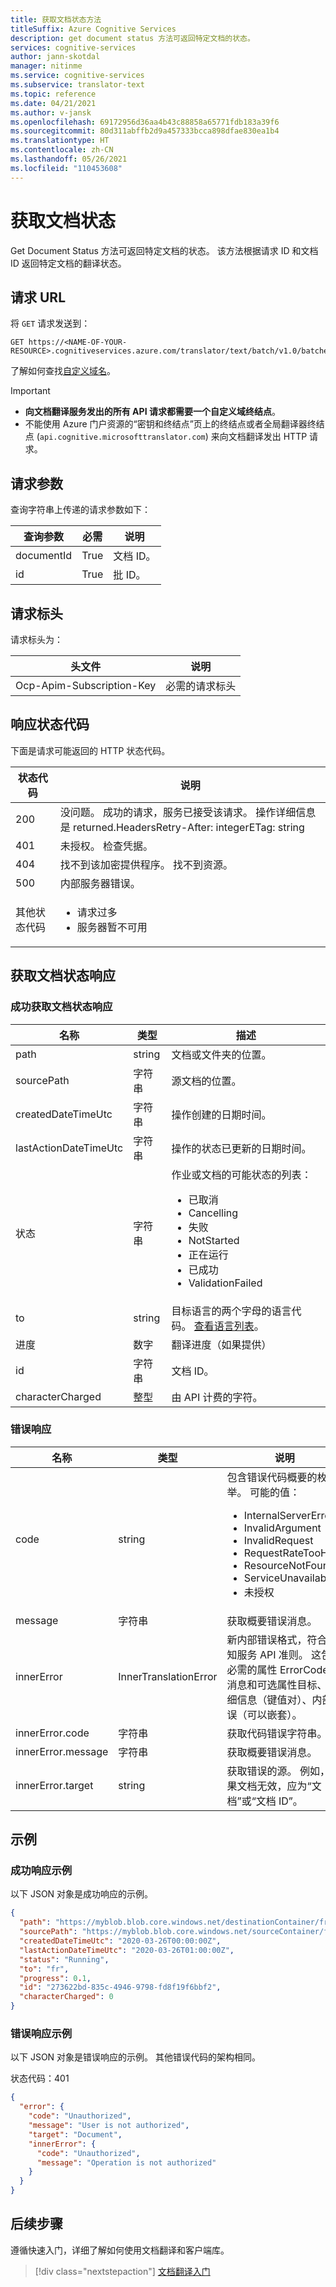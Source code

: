 ```yaml
---
title: 获取文档状态方法
titleSuffix: Azure Cognitive Services
description: get document status 方法可返回特定文档的状态。
services: cognitive-services
author: jann-skotdal
manager: nitinme
ms.service: cognitive-services
ms.subservice: translator-text
ms.topic: reference
ms.date: 04/21/2021
ms.author: v-jansk
ms.openlocfilehash: 69172956d36aa4b43c88858a65771fdb183a39f6
ms.sourcegitcommit: 80d311abffb2d9a457333bcca898dfae830ea1b4
ms.translationtype: HT
ms.contentlocale: zh-CN
ms.lasthandoff: 05/26/2021
ms.locfileid: "110453608"
---
```

# <a name="get-document-status"></a>获取文档状态

Get Document Status 方法可返回特定文档的状态。 该方法根据请求 ID 和文档 ID 返回特定文档的翻译状态。

## <a name="request-url"></a>请求 URL

将 `GET` 请求发送到：
```HTTP
GET https://<NAME-OF-YOUR-RESOURCE>.cognitiveservices.azure.com/translator/text/batch/v1.0/batches/{id}/documents/{documentId}
```

了解如何查找[自定义域名](../get-started-with-document-translation.md#find-your-custom-domain-name)。

> [!IMPORTANT]
>
> * **向文档翻译服务发出的所有 API 请求都需要一个自定义域终结点**。
> * 不能使用 Azure 门户资源的“密钥和终结点”页上的终结点或者全局翻译器终结点 (`api.cognitive.microsofttranslator.com`) 来向文档翻译发出 HTTP 请求。

## <a name="request-parameters"></a>请求参数

查询字符串上传递的请求参数如下：

|查询参数|必需|说明|
|--- |--- |--- |
|documentId|True|文档 ID。|
|id|True|批 ID。|
## <a name="request-headers"></a>请求标头

请求标头为：

|头文件|说明|
|--- |--- |
|Ocp-Apim-Subscription-Key|必需的请求标头|

## <a name="response-status-codes"></a>响应状态代码

下面是请求可能返回的 HTTP 状态代码。

|状态代码|说明|
|--- |--- |
|200|没问题。 成功的请求，服务已接受该请求。 操作详细信息是 returned.HeadersRetry-After: integerETag: string|
|401|未授权。 检查凭据。|
|404|找不到该加密提供程序。 找不到资源。|
|500|内部服务器错误。|
|其他状态代码|<ul><li>请求过多</li><li>服务器暂不可用</li></ul>|

## <a name="get-document-status-response"></a>获取文档状态响应

### <a name="successful-get-document-status-response"></a>成功获取文档状态响应

|名称|类型|描述|
|--- |--- |--- |
|path|string|文档或文件夹的位置。|
|sourcePath|字符串|源文档的位置。|
|createdDateTimeUtc|字符串|操作创建的日期时间。|
|lastActionDateTimeUtc|字符串|操作的状态已更新的日期时间。|
|状态|字符串|作业或文档的可能状态的列表： <ul><li>已取消</li><li>Cancelling</li><li>失败</li><li>NotStarted</li><li>正在运行</li><li>已成功</li><li>ValidationFailed</li></ul>|
|to|string|目标语言的两个字母的语言代码。 [查看语言列表](../../language-support.md)。|
|进度|数字|翻译进度（如果提供）|
|id|字符串|文档 ID。|
|characterCharged|整型|由 API 计费的字符。|

### <a name="error-response"></a>错误响应

|名称|类型|说明|
|--- |--- |--- |
|code|string|包含错误代码概要的枚举。 可能的值：<br/><ul><li>InternalServerError</li><li>InvalidArgument</li><li>InvalidRequest</li><li>RequestRateTooHigh</li><li>ResourceNotFound</li><li>ServiceUnavailable</li><li>未授权</li></ul>|
|message|字符串|获取概要错误消息。|
|innerError|InnerTranslationError|新内部错误格式，符合认知服务 API 准则。 这包含必需的属性 ErrorCode、消息和可选属性目标、详细信息（键值对）、内部错误（可以嵌套）。|
|innerError.code|字符串|获取代码错误字符串。|
|innerError.message|字符串|获取概要错误消息。|
|innerError.target|string|获取错误的源。 例如，如果文档无效，应为“文档”或“文档 ID”。|

## <a name="examples"></a>示例

### <a name="example-successful-response"></a>成功响应示例
以下 JSON 对象是成功响应的示例。

```JSON
{
  "path": "https://myblob.blob.core.windows.net/destinationContainer/fr/mydoc.txt",
  "sourcePath": "https://myblob.blob.core.windows.net/sourceContainer/fr/mydoc.txt",
  "createdDateTimeUtc": "2020-03-26T00:00:00Z",
  "lastActionDateTimeUtc": "2020-03-26T01:00:00Z",
  "status": "Running",
  "to": "fr",
  "progress": 0.1,
  "id": "273622bd-835c-4946-9798-fd8f19f6bbf2",
  "characterCharged": 0
}
```

### <a name="example-error-response"></a>错误响应示例

以下 JSON 对象是错误响应的示例。 其他错误代码的架构相同。

状态代码：401

```JSON
{
  "error": {
    "code": "Unauthorized",
    "message": "User is not authorized",
    "target": "Document",
    "innerError": {
      "code": "Unauthorized",
      "message": "Operation is not authorized"
    }
  }
}
```

## <a name="next-steps"></a>后续步骤

遵循快速入门，详细了解如何使用文档翻译和客户端库。

> [!div class="nextstepaction"]
> [文档翻译入门](../get-started-with-document-translation.md)
